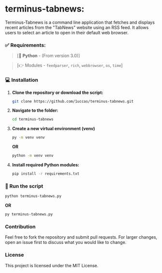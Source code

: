 # terminus-tabnews:

Terminus-Tabnews is a command line application that fetches and displays recent articles from the "TabNews" website using an RSS feed. It allows users to select an article to open in their default web browser.

### ✅ Requirements:
 > [📌 **Python** - (From version 3.0)]

 >[👉 Modules - `feedparser`, `rich`, `webbrowser`, `os`, `time`]

### 💻 Installation
1. **Clone the repository or download the script:**
   ```sh
   git clone https://github.com/1uccas/terminus-tabnews.git
   ```

2. **Navigate to the folder:**   
   ```sh
   cd terminus-tabnews
   ```

3. **Create a new virtual environment (venv)**
   ```sh
   py -m venv venv
   ```

   **OR**

   ```sh
   python -m venv venv
   ```

4. **Install required Python modules:**
   ```sh
   pip install -r requirements.txt 
   ```

### 🤖 Run the script
   ```sh
   python terminus-tabnews.py
   ```
   
   **OR**
   
   ```sh
   py terminus-tabnews.py
   ```


### Contribution
Feel free to fork the repository and submit pull requests. For larger changes, open an issue first to discuss what you would like to change.

### License
This project is licensed under the MIT License.